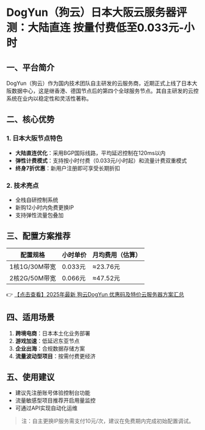 # DogYun（狗云）日本大阪云服务器评测：大陆直连 按量付费低至0.033元-小时

## 一、平台简介

DogYun（狗云）作为国内技术团队自主研发的云服务商，近期正式上线了日本大阪数据中心，这是继香港、德国节点后的第四个全球服务节点。其自主研发的云控系统在业内以稳定性和灵活性著称。

## 二、核心优势

### 1. 日本大阪节点特色
- **大陆直连优化**：采用BGP国际线路，平均延迟控制在120ms以内
- **弹性计费模式**：支持按小时付费（0.033元/小时起）和流量计费双重模式
- **终身7折优惠**：新用户注册即可享受长期折扣

### 2. 技术亮点
- 全栈自研控制系统
- 新购12小时内免费更换IP
- 支持弹性流量包叠加

## 三、配置方案推荐

| 配置规格       | 小时单价 | 月均费用（估算） |
|----------------|----------|------------------|
| 1核1G/30M带宽  | 0.033元  | ≈23.76元         |
| 2核2G/50M带宽  | 0.066元  | ≈47.52元         |

👉 [【点击查看】2025年最新 狗云DogYun 优惠码及特价云服务器方案汇总](https://bit.ly/DogYun)

## 四、适用场景

1. **跨境电商**：日本本土化业务部署
2. **游戏加速**：低延迟东亚节点
3. **企业出海**：合规数据存储方案
4. **流量波动型项目**：按需付费更经济

## 五、使用建议

- 建议先注册账号体验控制台功能
- 流量敏感型项目推荐开启用量监控
- 可通过API实现自动化运维

> 注：自主更换IP服务需支付10元/次，建议在免费期内完成初始配置调试。